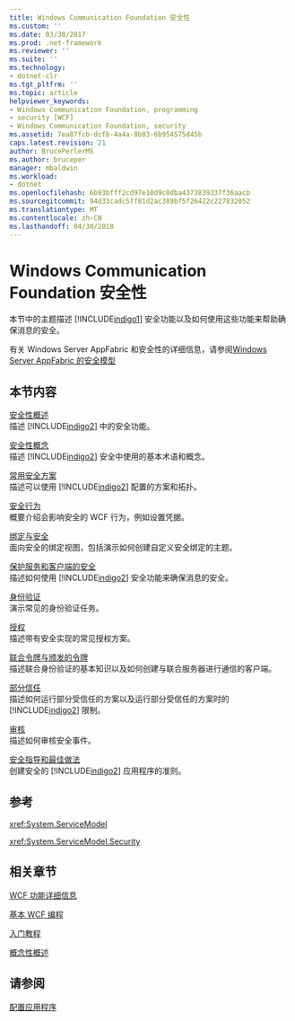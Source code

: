 ```yaml
---
title: Windows Communication Foundation 安全性
ms.custom: ''
ms.date: 03/30/2017
ms.prod: .net-framework
ms.reviewer: ''
ms.suite: ''
ms.technology:
- dotnet-clr
ms.tgt_pltfrm: ''
ms.topic: article
helpviewer_keywords:
- Windows Communication Foundation, programming
- security [WCF]
- Windows Communication Foundation, security
ms.assetid: 7ea87fcb-dcfb-4a4a-8b03-6b954575d45b
caps.latest.revision: 21
author: BrucePerlerMS
ms.author: bruceper
manager: mbaldwin
ms.workload:
- dotnet
ms.openlocfilehash: 6b93bfff2cd97e10d9c0dba4373839337f36aacb
ms.sourcegitcommit: 94d33cadc5ff81d2ac389bf5f26422c227832052
ms.translationtype: MT
ms.contentlocale: zh-CN
ms.lasthandoff: 04/30/2018
---
```

# <a name="windows-communication-foundation-security"></a>Windows Communication Foundation 安全性
本节中的主题描述 [!INCLUDE[indigo1](../../../../includes/indigo1-md.md)] 安全功能以及如何使用这些功能来帮助确保消息的安全。  
  
 有关 Windows Server AppFabric 和安全性的详细信息，请参阅[Windows Server AppFabric 的安全模型](http://go.microsoft.com/fwlink/?LinkID=201279&clcid=0x409)  
  
## <a name="in-this-section"></a>本节内容  
 [安全性概述](../../../../docs/framework/wcf/feature-details/security-overview.md)  
 描述 [!INCLUDE[indigo2](../../../../includes/indigo2-md.md)] 中的安全功能。  
  
 [安全性概念](../../../../docs/framework/wcf/feature-details/security-concepts.md)  
 描述 [!INCLUDE[indigo2](../../../../includes/indigo2-md.md)] 安全中使用的基本术语和概念。  
  
 [常用安全方案](../../../../docs/framework/wcf/feature-details/common-security-scenarios.md)  
 描述可以使用 [!INCLUDE[indigo2](../../../../includes/indigo2-md.md)] 配置的方案和拓扑。  
  
 [安全行为](../../../../docs/framework/wcf/feature-details/security-behaviors-in-wcf.md)  
 概要介绍会影响安全的 WCF 行为，例如设置凭据。  
  
 [绑定与安全](../../../../docs/framework/wcf/feature-details/bindings-and-security.md)  
 面向安全的绑定视图，包括演示如何创建自定义安全绑定的主题。  
  
 [保护服务和客户端的安全](../../../../docs/framework/wcf/feature-details/securing-services-and-clients.md)  
 描述如何使用 [!INCLUDE[indigo2](../../../../includes/indigo2-md.md)] 安全功能来确保消息的安全。  
  
 [身份验证](../../../../docs/framework/wcf/feature-details/authentication-in-wcf.md)  
 演示常见的身份验证任务。  
  
 [授权](../../../../docs/framework/wcf/feature-details/authorization-in-wcf.md)  
 描述带有安全实现的常见授权方案。  
  
 [联合令牌与颁发的令牌](../../../../docs/framework/wcf/feature-details/federation-and-issued-tokens.md)  
 描述联合身份验证的基本知识以及如何创建与联合服务器进行通信的客户端。  
  
 [部分信任](../../../../docs/framework/wcf/feature-details/partial-trust.md)  
 描述如何运行部分受信任的方案以及运行部分受信任的方案时的 [!INCLUDE[indigo2](../../../../includes/indigo2-md.md)] 限制。  
  
 [审核](../../../../docs/framework/wcf/feature-details/auditing-security-events.md)  
 描述如何审核安全事件。  
  
 [安全指导和最佳做法](../../../../docs/framework/wcf/feature-details/security-guidance-and-best-practices.md)  
 创建安全的 [!INCLUDE[indigo2](../../../../includes/indigo2-md.md)] 应用程序的准则。  
  
## <a name="reference"></a>参考  
 <xref:System.ServiceModel>  
  
 <xref:System.ServiceModel.Security>  
  
## <a name="related-sections"></a>相关章节  
 [WCF 功能详细信息](../../../../docs/framework/wcf/feature-details/index.md)  
  
 [基本 WCF 编程](../../../../docs/framework/wcf/basic-wcf-programming.md)  
  
 [入门教程](../../../../docs/framework/wcf/getting-started-tutorial.md)  
  
 [概念性概述](../../../../docs/framework/wcf/conceptual-overview.md)  
  
## <a name="see-also"></a>请参阅  
 [配置应用程序](../../../../docs/framework/wcf/diagnostics/configuring-your-application.md)
